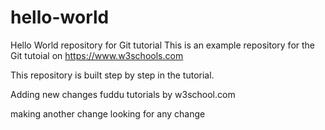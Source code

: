 # hello-world
Hello World repository for Git tutorial
This is an example repository for the Git tutoial on https://www.w3schools.com

This repository is built step by step in the tutorial.

Adding new changes fuddu tutorials by w3school.com

making another change looking for any change
